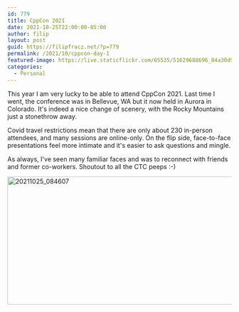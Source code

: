 ```yaml
---
id: 779
title: CppCon 2021
date: 2021-10-25T22:00:00-05:00
author: filip
layout: post
guid: https://filipfracz.net/?p=779
permalink: /2021/10/cppcon-day-1
featured-image: https://live.staticflickr.com/65535/51629688696_84a30d9e6c_k.jpg
categories:
  - Personal
---
```


This year I am very lucky to be able to attend CppCon 2021.
Last time I went, the conference was in Bellevue, WA but it now held in Aurora in Colorado.
It's indeed a nice change of scenery, with the Rocky Mountains just a stonethrow away.

Covid travel restrictions mean that there are only about 230 in-person attendees,
and many sessions are online-only. On the flip side, face-to-face presentations
feel more intimate and it's easier to ask questions and mingle.

As always, I've seen many familiar faces and was to reconnect with friends
and former co-workers. Shoutout to all the CTC peeps :-)

<a data-flickr-embed="true" href="https://www.flickr.com/photos/itsff/51629688696/in/datetaken/" title="20211025_084607"><img src="https://live.staticflickr.com/65535/51629688696_313326fd11_z.jpg" width="640" height="288" alt="20211025_084607"></a><script async src="//embedr.flickr.com/assets/client-code.js" charset="utf-8"></script>
